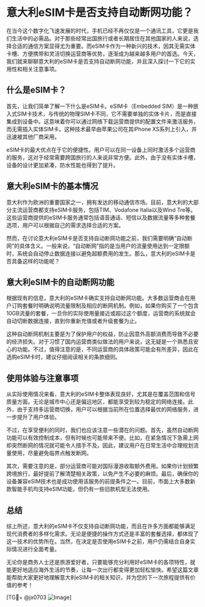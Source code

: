 # 意大利eSIM卡是否支持自动断网功能？

在当今这个数字化飞速发展的时代，手机已经不再仅仅是一个通讯工具，它更是我们生活中的必需品。对于那些经常出国旅行或者长期居住在其他国家的人来说，选择合适的通信方案显得尤为重要。而eSIM卡作为一种新兴的技术，因其无需实体卡槽、方便携带和灵活切换运营商等优势，逐渐成为越来越多用户的首选。今天，我们就来聊聊意大利的eSIM卡是否支持自动断网功能，并且深入探讨一下它的实用性和相关注意事项。

## 什么是eSIM卡？

首先，让我们简单了解一下什么是eSIM卡。eSIM卡（Embedded SIM）是一种嵌入式SIM卡技术，与传统的物理SIM卡不同，它不需要单独的实体卡片，而是直接集成到设备中。这意味着你可以通过网络下载运营商提供的配置文件来激活服务，而无需插入实体SIM卡。这种技术最早由苹果公司在其iPhone XS系列上引入，并迅速被其他厂商采用。

eSIM卡的最大优点在于它的便捷性。用户可以在同一设备上同时激活多个运营商的服务，这对于经常需要跨国旅行的人来说非常方便。此外，由于没有实体卡槽，设备的设计更加紧凑，防水性能也得到了提升。

## 意大利eSIM卡的基本情况

意大利作为欧洲的重要国家之一，拥有发达的移动通信市场。目前，意大利的大部分主流运营商都支持eSIM卡服务，包括TIM、Vodafone Italia以及Wind Tre等。这些运营商提供的eSIM卡服务通常包括语音通话、短信以及数据流量等多种套餐选项，用户可以根据自己的需求选择合适的方案。

然而，在讨论意大利eSIM卡是否支持自动断网功能之前，我们需要明确“自动断网”的具体含义。一般来说，“自动断网”指的是当用户的流量使用达到一定限额时，系统会自动停止数据连接以避免超额费用的发生。那么，意大利的eSIM卡是否具备这样的功能呢？

## 意大利eSIM卡的自动断网功能

根据现有的信息，意大利的eSIM卡确实支持自动断网功能。大多数运营商会在用户订购套餐时明确说明流量限制及相应的断网机制。例如，如果你购买了一个包含10GB流量的套餐，一旦你的实际使用量接近或超过这个额度，运营商的系统就会自动切断数据连接，直到你重新充值或者升级套餐为止。

这种自动断网机制主要是为了保护用户的权益，防止因意外高额消费而导致不必要的经济损失。对于习惯了国内运营商类似做法的用户来说，这无疑是一个熟悉且安心的功能。不过，值得注意的是，不同运营商的具体政策可能会有所差异，因此在选购eSIM卡时，建议仔细阅读相关的条款细则。

## 使用体验与注意事项

从实际使用情况来看，意大利的eSIM卡整体表现良好，尤其是在覆盖范围和信号质量方面。无论是城市中心还是偏远地区，都能享受到较为稳定的网络连接。此外，由于支持多运营商切换，用户可以根据当前所在位置选择最优的网络服务，进一步提升了用户体验。

不过，在享受便利的同时，我们也应该注意一些潜在的问题。首先，虽然自动断网功能可以有效控制成本，但有时候也可能带来不便。比如，在紧急情况下急需上网却突然断网的情况就可能令人措手不及。因此，建议用户在日常生活中合理规划流量使用，尽量避免临界点触发断网。

其次，需要注意的是，部分运营商可能对国际漫游收取额外费用。如果你计划频繁跨境旅行，最好提前了解清楚相关政策，以免产生不必要的麻烦。最后，确保你的设备兼容eSIM技术也是成功使用该服务的前提条件之一。目前，市面上大多数新款智能手机均支持eSIM功能，但仍有一些旧款机型无法使用。

## 总结

综上所述，意大利的eSIM卡不仅支持自动断网功能，而且在许多方面都能够满足现代消费者的多样化需求。无论是便捷的操作方式还是丰富的套餐选择，都体现了这一技术的优势所在。当然，在决定是否使用eSIM卡之前，用户仍需结合自身实际情况进行全面考量。

无论你是商务人士还是旅游爱好者，只要能够充分利用好eSIM卡的各项特性，就能更好地适应海外生活的节奏，让每一次出行都变得更加轻松愉快。希望这篇文章能帮助大家更好地理解意大利eSIM卡的相关知识，并为您的下一次旅程提供有价值的参考！

[TG💪+ @jx0703 ![Image](https://github.com/user-attachments/assets/dbca1d08-cadb-493c-b0ec-ad6f7a83f270)]
